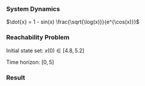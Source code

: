 ### System Dynamics

$\dot{x} = 1 - sin(x) \frac{\sqrt{\log(x)}}{e^{\cos(x)}}$



### Reachability Problem

Initial state set: $x(0) \in [4.8,5.2]$

Time horizon: $[0,5]$


### Result


